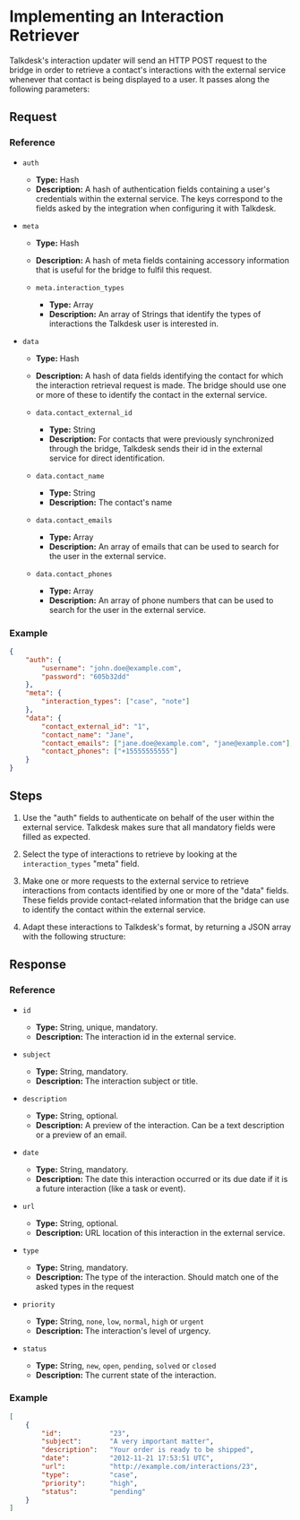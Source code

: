 # Implementing an Interaction Retriever

Talkdesk's interaction updater will send an HTTP POST request to the bridge in order to retrieve a contact's interactions with the external service whenever that contact is being displayed to a user. It passes along the following parameters:

## Request

### Reference

* `auth`
    * **Type:** Hash
    * **Description:** A hash of authentication fields containing a user's credentials within the external service. The keys correspond to the fields asked by the integration when configuring it with Talkdesk.

* `meta`
    * **Type:** Hash
    * **Description:** A hash of meta fields containing accessory information that is useful for the bridge to fulfil this request.

    * `meta.interaction_types`
        * **Type:** Array
        * **Description:** An array of Strings that identify the types of interactions the Talkdesk user is interested in.

* `data`
    * **Type:** Hash
    * **Description:** A hash of data fields identifying the contact for which the interaction retrieval request is made. The bridge should use one or more of these to identify the contact in the external service.

    * `data.contact_external_id`
        * **Type:** String
        * **Description:** For contacts that were previously synchronized through the bridge, Talkdesk sends their id in the external service for direct identification.

    * `data.contact_name`
        * **Type:** String
        * **Description:** The contact's name

    * `data.contact_emails`
        * **Type:** Array
        * **Description:** An array of emails that can be used to search for the user in the external service.

    * `data.contact_phones`
        * **Type:** Array
        * **Description:** An array of phone numbers that can be used to search for the user in the external service.

### Example

```json
{
    "auth": {
        "username": "john.doe@example.com",
        "password": "605b32dd"
    },
    "meta": {
        "interaction_types": ["case", "note"]
    },
    "data": {
        "contact_external_id": "1",
        "contact_name": "Jane",
        "contact_emails": ["jane.doe@example.com", "jane@example.com"],
        "contact_phones": ["+15555555555"]
    }
}
```

## Steps

1. Use the "auth" fields to authenticate on behalf of the user within the external service. Talkdesk makes sure that all mandatory fields were filled as expected.

2. Select the type of interactions to retrieve by looking at the `interaction_types` "meta" field.

3. Make one or more requests to the external service to retrieve interactions from contacts identified by one or more of the "data" fields. These fields provide contact-related information that the bridge can use to identify the contact within the external service.

4. Adapt these interactions to Talkdesk's format, by returning a JSON array with the following structure:

## Response

### Reference

* `id`
    * **Type:** String, unique, mandatory.
    * **Description:** The interaction id in the external service.

* `subject`
    * **Type:** String, mandatory.
    * **Description:** The interaction subject or title.

* `description`
    * **Type:** String, optional.
    * **Description:** A preview of the interaction. Can be a text description or a preview of an email.

* `date`
    * **Type:** String, mandatory.
    * **Description:** The date this interaction occurred or its due date if it is a future interaction (like a task or event).

* `url`
    * **Type:** String, optional.
    * **Description:** URL location of this interaction in the external service.

* `type`
    * **Type:** String, mandatory.
    * **Description:** The type of the interaction. Should match one of the asked types in the request

* `priority`
    * **Type:** String, `none`, `low`, `normal`, `high` or `urgent`
    * **Description:** The interaction's level of urgency.

* `status`
    * **Type:** String, `new`, `open`, `pending`, `solved` or `closed`
    * **Description:** The current state of the interaction.

### Example

```json
[
    {
        "id":            "23",
        "subject":       "A very important matter",
        "description":   "Your order is ready to be shipped",
        "date":          "2012-11-21 17:53:51 UTC",
        "url":           "http://example.com/interactions/23",
        "type":          "case",
        "priority":      "high",
        "status":        "pending"
    }
]
```